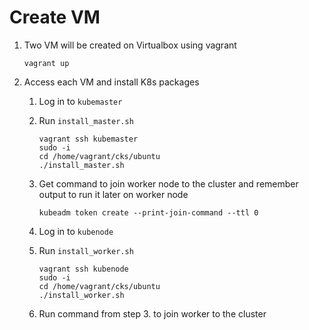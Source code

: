 # Create VM
1.  Two VM will be created on Virtualbox using vagrant

    ```
    vagrant up
    ```
1. Access each VM and install K8s packages
    1. Log in to `kubemaster`
    1. Run `install_master.sh`
        ```
        vagrant ssh kubemaster
        sudo -i
        cd /home/vagrant/cks/ubuntu
        ./install_master.sh
        ```
    1. Get command to join worker node to the cluster and remember output to run it later on worker node

        ```
        kubeadm token create --print-join-command --ttl 0
        ```

    1. Log in to `kubenode`
    1. Run `install_worker.sh`
        ```
        vagrant ssh kubenode
        sudo -i
        cd /home/vagrant/cks/ubuntu
        ./install_worker.sh
        ```
    1. Run command from step 3. to join worker to the cluster
